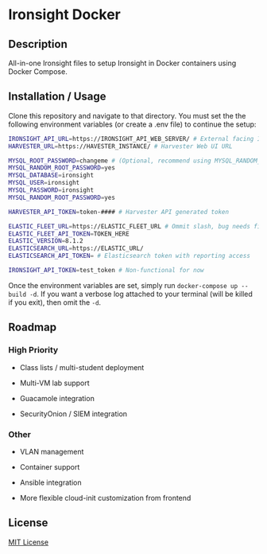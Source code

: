 # Ironsight Docker

## Description

All-in-one Ironsight files to setup Ironsight in Docker containers using Docker Compose.

## Installation / Usage

Clone this repository and navigate to that directory. You must set the the following environment variables (or create a .env file) to continue the setup:

```bash
IRONSIGHT_API_URL=https://IRONSIGHT_API_WEB_SERVER/ # External facing Ironsight API, users' browser will point to this
HARVESTER_URL=https://HAVESTER_INSTANCE/ # Harvester Web UI URL

MYSQL_ROOT_PASSWORD=changeme # (Optional, recommend using MYSQL_RANDOM_ROOT_PASSWORD instead)
MYSQL_RANDOM_ROOT_PASSWORD=yes
MYSQL_DATABASE=ironsight
MYSQL_USER=ironsight
MYSQL_PASSWORD=ironsight
MYSQL_RANDOM_ROOT_PASSWORD=yes

HARVESTER_API_TOKEN=token-#### # Harvester API generated token

ELASTIC_FLEET_URL=https://ELASTIC_FLEET_URL # Ommit slash, bug needs fixing
ELASTIC_FLEET_API_TOKEN=TOKEN_HERE
ELASTIC_VERSION=8.1.2
ELASTICSEARCH_URL=https://ELASTIC_URL/
ELASTICSEARCH_API_TOKEN= # Elasticsearch token with reporting access

IRONSIGHT_API_TOKEN=test_token # Non-functional for now
```

Once the environment variables are set, simply run `docker-compose up --build -d`. If you want a verbose log attached to your terminal (will be killed if you exit), then omit the `-d`.

## Roadmap

### High Priority

- Class lists / multi-student deployment

- Multi-VM lab support

- Guacamole integration

- SecurityOnion / SIEM integration

### Other

- VLAN management

- Container support

- Ansible integration

- More flexible cloud-init customization from frontend

## License

[MIT License](https://opensource.org/licenses/MIT)
